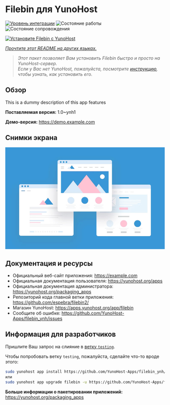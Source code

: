 <!--
Важно: этот README был автоматически сгенерирован <https://github.com/YunoHost/apps/tree/master/tools/readme_generator>
Он НЕ ДОЛЖЕН редактироваться вручную.
-->

# Filebin для YunoHost

[![Уровень интеграции](https://dash.yunohost.org/integration/filebin.svg)](https://ci-apps.yunohost.org/ci/apps/filebin/) ![Состояние работы](https://ci-apps.yunohost.org/ci/badges/filebin.status.svg) ![Состояние сопровождения](https://ci-apps.yunohost.org/ci/badges/filebin.maintain.svg)

[![Установите Filebin с YunoHost](https://install-app.yunohost.org/install-with-yunohost.svg)](https://install-app.yunohost.org/?app=filebin)

*[Прочтите этот README на других языках.](./ALL_README.md)*

> *Этот пакет позволяет Вам установить Filebin быстро и просто на YunoHost-сервер.*  
> *Если у Вас нет YunoHost, пожалуйста, посмотрите [инструкцию](https://yunohost.org/install), чтобы узнать, как установить его.*

## Обзор

This is a dummy description of this app features


**Поставляемая версия:** 1.0~ynh1

**Демо-версия:** <https://demo.example.com>

## Снимки экрана

![Снимок экрана Filebin](./doc/screenshots/example.jpg)

## Документация и ресурсы

- Официальный веб-сайт приложения: <https://example.com>
- Официальная документация пользователя: <https://yunohost.org/apps>
- Официальная документация администратора: <https://yunohost.org/packaging_apps>
- Репозиторий кода главной ветки приложения: <https://github.com/espebra/filebin2/>
- Магазин YunoHost: <https://apps.yunohost.org/app/filebin>
- Сообщите об ошибке: <https://github.com/YunoHost-Apps/filebin_ynh/issues>

## Информация для разработчиков

Пришлите Ваш запрос на слияние в [ветку `testing`](https://github.com/YunoHost-Apps/filebin_ynh/tree/testing).

Чтобы попробовать ветку `testing`, пожалуйста, сделайте что-то вроде этого:

```bash
sudo yunohost app install https://github.com/YunoHost-Apps/filebin_ynh/tree/testing --debug
или
sudo yunohost app upgrade filebin -u https://github.com/YunoHost-Apps/filebin_ynh/tree/testing --debug
```

**Больше информации о пакетировании приложений:** <https://yunohost.org/packaging_apps>
